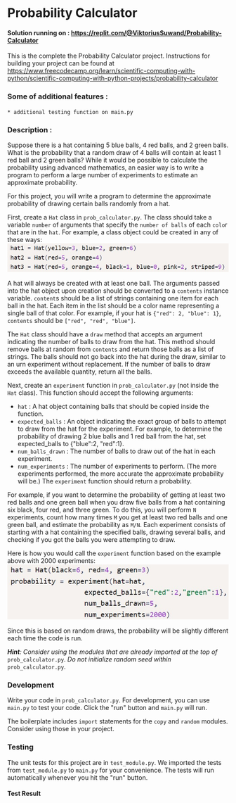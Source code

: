 # Probability Calculator
#### Solution running on : https://replit.com/@ViktoriusSuwand/Probability-Calculator

This is the complete the Probability Calculator project. Instructions for building your project can be found at 
https://www.freecodecamp.org/learn/scientific-computing-with-python/scientific-computing-with-python-projects/probability-calculator

### Some of additional features :
    * additional testing function on main.py

### Description :
Suppose there is a hat containing 5 blue balls, 4 red balls, and 2 green balls. What is the probability that a random draw of 4 balls will contain at least 1 red ball and 2 green balls? While it would be possible to calculate the probability using advanced mathematics, an easier way is to write a program to perform a large number of experiments to estimate an approximate probability.

For this project, you will write a program to determine the approximate probability of drawing certain balls randomly from a hat.

First, create a `Hat` class in `prob_calculator.py`. The class should take a variable `number` of arguments that specify the `number of balls` of each `colo`r that are in the `hat`. For example, a class object could be created in any of these ways:
![example1](example1.jpg)

A hat will always be created with at least one ball. The arguments passed into the hat object upon creation should be converted to a `contents` instance variable. `content`s should be a list of strings containing one item for each ball in the hat. Each item in the list should be a color name representing a single ball of that color. For example, if your hat is `{"red": 2, "blue": 1}`, `contents` should be `["red", "red", "blue"]`.

The `Hat` class should have a `draw` method that accepts an argument indicating the number of balls to draw from the hat. This method should remove balls at random from `contents` and return those balls as a list of strings. The balls should not go back into the hat during the draw, similar to an urn experiment without replacement. If the number of balls to draw exceeds the available quantity, return all the balls.

Next, create an `experiment` function in `prob_calculator.py` (not inside the `Hat` class). This function should accept the following arguments:
- `hat` : A hat object containing balls that should be copied inside the function.
- `expected_balls` : An object indicating the exact group of balls to attempt to draw from the hat for the experiment. For example, to determine the probability of drawing 2 blue balls and 1 red ball from the hat, set expected_balls to {"blue":2, "red":1}.
- `num_balls_drawn` : The number of balls to draw out of the hat in each experiment.
- `num_experiments` : The number of experiments to perform. (The more experiments performed, the more accurate the approximate probability will be.)
The `experiment` function should return a probability.

For example, if you want to determine the probability of getting at least two red balls and one green ball when you draw five balls from a hat containing six black, four red, and three green. To do this, you will perform `N` experiments, count how many times `M` you get at least two red balls and one green ball, and estimate the probability as `M/N`. Each experiment consists of starting with a hat containing the specified balls, drawing several balls, and checking if you got the balls you were attempting to draw.

Here is how you would call the `experiment` function based on the example above with 2000 experiments:
![example2](example2.jpg)

Since this is based on random draws, the probability will be slightly different each time the code is run.

***Hint**: Consider using the modules that are already imported at the top of* `prob_calculator.py`. *Do not initialize random seed within* `prob_calculator.py`.

### Development
Write your code in `prob_calculator.py`. For development, you can use `main.py` to test your code. Click the "run" button and `main.py` will run.

The boilerplate includes `import` statements for the `copy` and `random` modules. Consider using those in your project.

### Testing
The unit tests for this project are in `test_module.py`. We imported the tests from `test_module.py` to `main.py` for your convenience. The tests will run automatically whenever you hit the "run" button.

#### Test Result
